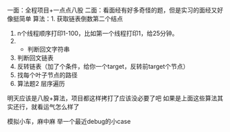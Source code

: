 一面：全程项目+一点点八股
二面：看面经有好多奇怪的题，但是实习的面经又好像挺简单
算法：1. 获取链表倒数第二个结点
1. n个线程顺序打印1-100，比如第一个线程打印1，给25分钟。
2. - 判断回文字符串
3. 判断回文链表
4. 反转链表（加了个条件，给你一个target，反转前target个节点）
5. 找每个叶子节点的路径  
6. 算法题2 层序遍历

明天应该是八股+算法，项目都这样拷打了应该没必要了吧
如果是上面这些算法其实还行，就看运气怎么样了

模拟小车，麻中麻
举一个最近debug的小case